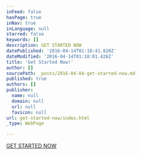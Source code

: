 ```yaml
---
inFeed: false
hasPage: true
inNav: true
inLanguage: null
starred: false
keywords: []
description: GET STARTED NOW
datePublished: '2016-04-14T01:18:41.820Z'
dateModified: '2016-04-14T01:18:01.426Z'
title: 'Get Started Now!'
author: []
sourcePath: _posts/2016-04-04-get-started-now.md
published: true
authors: []
publisher:
  name: null
  domain: null
  url: null
  favicon: null
url: get-started-now/index.html
_type: WebPage

---
```

[GET STARTED NOW][0]

[0]: null